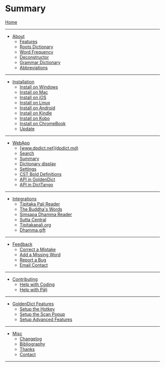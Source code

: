 # Summary

[Home](titlepage.md)

-----------

- [About]()
    - [Features](features.md)
    - [Roots Dictionary](rootdict.md)
    - [Word Frequency](frequency.md)
    - [Deconstructor](deconstructor.md)
    - [Grammar Dictionary](grammardict.md)
    - [Abbreviations](abbreviations.md)

-----------

- [Installation]() 
    - [Install on Windows](install_win.md)
    - [Install on Mac](install_mac.md)
    - [Install on iOS](install_ios.md)
    - [Install on Linux](install_linux.md)
    - [Install on Android](install_android_dicttango.md)
    - [Install on Kindle](install_kindle.md)
    - [Install on Kobo](install_kobo.md)
    - [Install on ChromeBook](install_chromebook.md)
    - [Update](update.md)

-----------

- [WebApp]()
    - [www.dpdict.net](dpdict.md)
    - [Search](dpdict_search.md)
    - [Summary](dpdict_summary.md)
    - [Dictionary display](dpdict_dictionary_display.md)
    - [Settings](dpdict_settings.md)
    - [CST Bold Definitions](dpdict_bd.md)
    - [API in GoldenDict](dpdict_api_gd.md)
    - [API in DictTango](dpdict_api_dt.md)

-----------

- [Integrations]()
    - [Tipitaka Pali Reader](tpr.md)
    - [The Buddha's Words](tbw.md)
    - [Simsapa Dhamma Reader](simsampa.md)
    - [Sutta Central](sutta_central.md)
    - [Tipitakapali.org]()
    - [Dhamma.gift]()

-----------

- [Feedback]()
    - [Correct a Mistake](feedback_correct_mistake.md)
    - [Add a Missing Word](feedback_add_missing_word.md)
    - [Report a Bug](feedback_bug_report.md)
    - [Email Contact](feedback_email.md)

-----------

- [Contributing]()
    - [Help with Coding](contributing_code.md)
    - [Help with Pāḷi](contributing_pali.md)

-----------

- [GoldenDict Features]()
    - [Setup the Hotkey](setup_hotkey.md)
    - [Setup the Scan Popup](setup_scan_popup.md)
    - [Setup Advanced Features](setup_advanced.md)

-----------

- [Misc]()
    - [Changelog](changelog.md) 
    - [Bibliography](bibliography.md)
    - [Thanks](thanks.md)
    - [Contact](contact.md)
-----------
